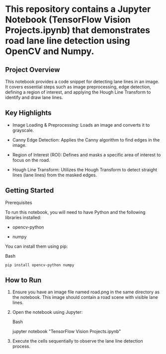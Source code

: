 # This repository contains a Jupyter Notebook (TensorFlow Vision Projects.ipynb) that demonstrates road lane line detection using OpenCV and Numpy.

Project Overview
-------------------------------
This notebook provides a code snippet for detecting lane lines in an image. It covers essential steps such as image preprocessing, edge detection, defining a region of interest, and applying the Hough Line Transform to identify and draw lane lines.

Key Highlights
--------------------------------
* Image Loading & Preprocessing: Loads an image and converts it to grayscale.

* Canny Edge Detection: Applies the Canny algorithm to find edges in the image.

* Region of Interest (ROI): Defines and masks a specific area of interest to focus on the road.

* Hough Line Transform: Utilizes the Hough Transform to detect straight lines (lane lines) from the masked edges.

Getting Started
------------------------------
Prerequisites

To run this notebook, you will need to have Python and the following libraries installed:

* opencv-python

* numpy

You can install them using pip:

   Bash

    pip install opencv-python numpy
    
How to Run
--------------------------
1. Ensure you have an image file named road.png in the same directory as the notebook. This image should contain a road scene with visible lane lines.

2. Open the notebook using Jupyter:

   Bash
   
   jupyter notebook "TensorFlow Vision Projects.ipynb"

3. Execute the cells sequentially to observe the lane line detection process.

